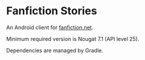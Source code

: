 # Fanfiction Stories

An Android client for [fanfiction.net](https://www.fanfiction.net).

Minimum required version is Nougat 7.1 (API level 25).

Dependencies are managed by Gradle.
